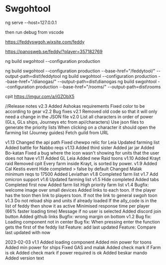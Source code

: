 # Swgohtool

ng serve --host=127.0.0.1

then run debug from vscode

https://feddyswgoh.wixsite.com/feddy
 
https://panosweb.se/feddy/?player=357182769

ng build swgohtool --configuration production

ng build swgohtool --configuration production --base-href="/feddytool/" --output-path=dist\feddytool
ng build swgohtool --configuration production --base-href="/dianogas/" --output-path=dist\dianogas
ng build swgohtool --configuration production --base-href="/rooms/" --output-path=dist\rooms

cpit
https://imgur.com/a/iGZObX5

//Release notes
v2.3
    Added Ashokas requirements
    Fixed color to be according to gear
v2.2
    Bug fixes
v2.1
    Removed old code so that it will only need a change in the JSON file
v2.0
    List all characters in order of power (GLs, GLs ships, Journeys etc from api/characters)
    Use json files to generate the priority lists
    When clicking on a character it should open the farming list (Journey guides)
    Fetch guild from URL

v1.13
    Changed the api path 
    Fixed chewpo relic for Leia
    Updated farming list
    Added battle for Nabbo reqs
v1.13
    Added third sister
    Added jar jar
    Added Bo-katan
    Fixed a bug where the icon wasn't showing for units that the user does not have
v1.11
    Added GL Leia
    Added new Raid toons
v1.10
    Added Krayt raid
    Removed cpit
    Every farm inside Krayt, is sorted by power.
v1.9
    Added Cal Kestis event
    Hide completed > false by default
    Changed Malak minimum reqs to 17500
    Added Leviathan
v1.8
    Completed farm list
v1.7
    Add omicron support
v1.6
    Updated farming list
v1.5
    Hide completed
    Added tabs
    Completed first now
    Added farm list
    High priority farm list
v1.4
    Bugfix: welcome image over small devices
    Added links to each toon. If the player has the toon then link to players toon. If not the link to general swgoh toon
v1.3
    Do not reload ship and units if already loaded
    If the ally_code is in the list of feddy then show it as active
    Minimised response time per player (66% faster loading time)
    Message if no user is selected
    Added discord join button
    Added github links
    Bugfix: wrong margin on bottom
v1.2
    Bug fix: Loading component not in center
    Bug fix: When pressing enter the function gets the first of the feddy list
    Feature: add last updated
    Feature: Compare last updated with now
    

2023-02-03 v1.1
    Added loading component
    Added min power for toons
    Added min power for ships
    Fixed GAS and malak
    Added check mark if Farm is ok
    Added check mark if power required is ok
    Added beskar mando
    Added version text
